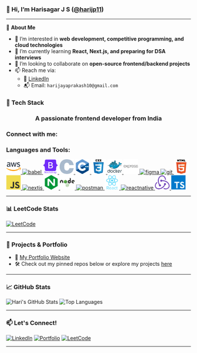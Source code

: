 ### 👋 Hi, I’m Harisagar J S ([@harijp11](https://github.com/harijp11))

---

🎯 **About Me**

- 👀 I’m interested in **web development, competitive programming, and cloud technologies**  
- 🌱 I’m currently learning **React, Next.js, and preparing for DSA interviews**  
- 💞️ I’m looking to collaborate on **open-source frontend/backend projects**  
- 📫 Reach me via:  
  - 🔗 [LinkedIn](https://www.linkedin.com/in/harisagar-j-s-7a0b5431b/)  
  - 📬 Email: `harijayaprakash10@gmail.com` 




### 🧰 Tech Stack

<h3 align="center">A passionate frontend developer from India</h3>

<h3 align="left">Connect with me:</h3>
<p align="left">
</p>

<h3 align="left">Languages and Tools:</h3>
<p align="left"> <a href="https://aws.amazon.com" target="_blank" rel="noreferrer"> <img src="https://raw.githubusercontent.com/devicons/devicon/master/icons/amazonwebservices/amazonwebservices-original-wordmark.svg" alt="aws" width="40" height="40"/> </a> <a href="https://babeljs.io/" target="_blank" rel="noreferrer"> <img src="https://www.vectorlogo.zone/logos/babeljs/babeljs-icon.svg" alt="babel" width="40" height="40"/> </a> <a href="https://getbootstrap.com" target="_blank" rel="noreferrer"> <img src="https://raw.githubusercontent.com/devicons/devicon/master/icons/bootstrap/bootstrap-plain-wordmark.svg" alt="bootstrap" width="40" height="40"/> </a> <a href="https://www.cprogramming.com/" target="_blank" rel="noreferrer"> <img src="https://raw.githubusercontent.com/devicons/devicon/master/icons/c/c-original.svg" alt="c" width="40" height="40"/> </a> <a href="https://www.w3schools.com/cpp/" target="_blank" rel="noreferrer"> <img src="https://raw.githubusercontent.com/devicons/devicon/master/icons/cplusplus/cplusplus-original.svg" alt="cplusplus" width="40" height="40"/> </a> <a href="https://www.w3schools.com/css/" target="_blank" rel="noreferrer"> <img src="https://raw.githubusercontent.com/devicons/devicon/master/icons/css3/css3-original-wordmark.svg" alt="css3" width="40" height="40"/> </a> <a href="https://www.docker.com/" target="_blank" rel="noreferrer"> <img src="https://raw.githubusercontent.com/devicons/devicon/master/icons/docker/docker-original-wordmark.svg" alt="docker" width="40" height="40"/> </a> <a href="https://expressjs.com" target="_blank" rel="noreferrer"> <img src="https://raw.githubusercontent.com/devicons/devicon/master/icons/express/express-original-wordmark.svg" alt="express" width="40" height="40"/> </a> <a href="https://www.figma.com/" target="_blank" rel="noreferrer"> <img src="https://www.vectorlogo.zone/logos/figma/figma-icon.svg" alt="figma" width="40" height="40"/> </a> <a href="https://git-scm.com/" target="_blank" rel="noreferrer"> <img src="https://www.vectorlogo.zone/logos/git-scm/git-scm-icon.svg" alt="git" width="40" height="40"/> </a> <a href="https://www.w3.org/html/" target="_blank" rel="noreferrer"> <img src="https://raw.githubusercontent.com/devicons/devicon/master/icons/html5/html5-original-wordmark.svg" alt="html5" width="40" height="40"/> </a> <a href="https://developer.mozilla.org/en-US/docs/Web/JavaScript" target="_blank" rel="noreferrer"> <img src="https://raw.githubusercontent.com/devicons/devicon/master/icons/javascript/javascript-original.svg" alt="javascript" width="40" height="40"/> </a> <a href="https://nextjs.org/" target="_blank" rel="noreferrer"> <img src="https://cdn.worldvectorlogo.com/logos/nextjs-2.svg" alt="nextjs" width="40" height="40"/> </a> <a href="https://www.nginx.com" target="_blank" rel="noreferrer"> <img src="https://raw.githubusercontent.com/devicons/devicon/master/icons/nginx/nginx-original.svg" alt="nginx" width="40" height="40"/> </a> <a href="https://nodejs.org" target="_blank" rel="noreferrer"> <img src="https://raw.githubusercontent.com/devicons/devicon/master/icons/nodejs/nodejs-original-wordmark.svg" alt="nodejs" width="40" height="40"/> </a> <a href="https://postman.com" target="_blank" rel="noreferrer"> <img src="https://www.vectorlogo.zone/logos/getpostman/getpostman-icon.svg" alt="postman" width="40" height="40"/> </a> <a href="https://reactjs.org/" target="_blank" rel="noreferrer"> <img src="https://raw.githubusercontent.com/devicons/devicon/master/icons/react/react-original-wordmark.svg" alt="react" width="40" height="40"/> </a> <a href="https://reactnative.dev/" target="_blank" rel="noreferrer"> <img src="https://reactnative.dev/img/header_logo.svg" alt="reactnative" width="40" height="40"/> </a> <a href="https://redux.js.org" target="_blank" rel="noreferrer"> <img src="https://raw.githubusercontent.com/devicons/devicon/master/icons/redux/redux-original.svg" alt="redux" width="40" height="40"/> </a> <a href="https://www.typescriptlang.org/" target="_blank" rel="noreferrer"> <img src="https://raw.githubusercontent.com/devicons/devicon/master/icons/typescript/typescript-original.svg" alt="typescript" width="40" height="40"/> </a> </p>


---

### 📊 LeetCode Stats

[![LeetCode](https://leetcard.jacoblin.cool/hari_jp17?theme=dark&font=JetBrains%20Mono)](https://leetcode.com/u/hari_jp17/)

---

### 🚀 Projects & Portfolio

- 🧩 [My Portfolio Website](https://harijp11.github.io/portfolio/)
- 🛠 Check out my pinned repos below or explore my projects [here](https://github.com/harijp11?tab=repositories)

---

### 📈 GitHub Stats

![Hari's GitHub Stats](https://github-readme-stats.vercel.app/api?username=harijp11&show_icons=true&theme=tokyonight)
![Top Languages](https://github-readme-stats.vercel.app/api/top-langs/?username=harijp11&layout=compact&theme=tokyonight)

---

### 📫 Let's Connect!

[![LinkedIn](https://img.shields.io/badge/-LinkedIn-blue?style=flat-square&logo=Linkedin&logoColor=white&link=https://www.linkedin.com/in/harisagar-j-s-7a0b5431b/)](https://www.linkedin.com/in/harisagar-j-s-7a0b5431b/)
[![Portfolio](https://img.shields.io/badge/-Portfolio-black?style=flat-square&logo=github&logoColor=white&link=https://harijp11.github.io/portfolio/)](https://harijp11.github.io/portfolio/)
[![LeetCode](https://img.shields.io/badge/-LeetCode-orange?style=flat-square&logo=LeetCode&logoColor=white)](https://leetcode.com/u/hari_jp17/)

---
